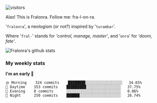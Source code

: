 ![visitors](https://visitor-badge.glitch.me/badge?page_id=fralonra.fralonra)

Alas! This is Fralonra. Follow me: fra-l-on-ra.

'`fralonra`', a neologism (or not?) inspired by '`turambar`'.

Where '`fral-`' stands for *'control, manage, master'*, and '`onra`' for *'doom, fate'*.

![Fralonra's github stats](https://github-readme-stats.vercel.app/api?username=fralonra)

### My weekly stats

<!--START_SECTION:waka-->
**I'm an early 🐤** 

```text
🌞 Morning    324 commits    ████████░░░░░░░░░░░░░░░░░   34.65% 
🌆 Daytime    353 commits    █████████░░░░░░░░░░░░░░░░   37.75% 
🌃 Evening    8 commits      ░░░░░░░░░░░░░░░░░░░░░░░░░   0.86% 
🌙 Night      250 commits    ██████░░░░░░░░░░░░░░░░░░░   26.74%

```



<!--END_SECTION:waka-->